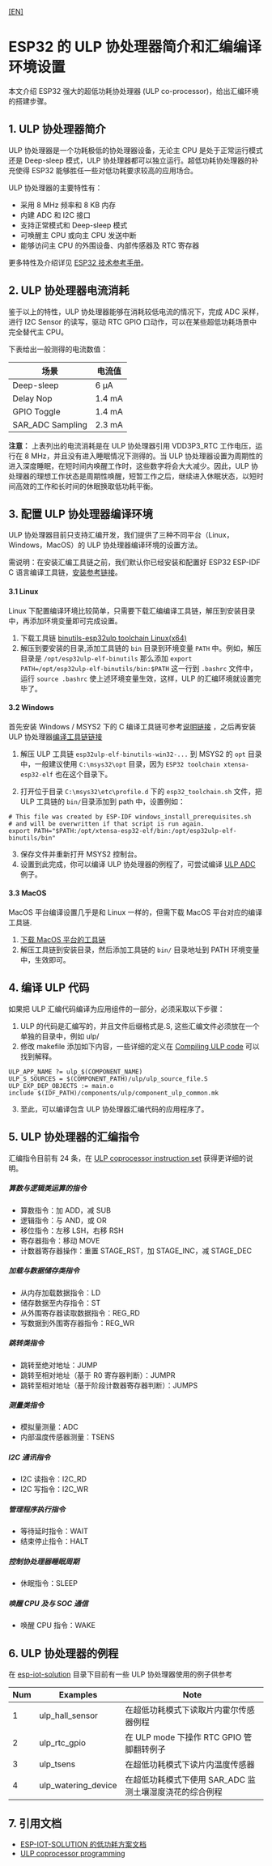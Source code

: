 [[EN]](./esp32_ulp_co-processor_and_assembly_environment_setup_en.md)

# ESP32 的 ULP 协处理器简介和汇编编译环境设置
本文介绍 ESP32 强大的超低功耗协处理器 (ULP co-processor)，给出汇编环境的搭建步骤。

## 1. ULP 协处理器简介
ULP 协处理器是一个功耗极低的协处理器设备，无论主 CPU 是处于正常运行模式还是 Deep-sleep 模式，ULP 协处理器都可以独立运行。超低功耗协处理器的补充使得 ESP32 能够胜任一些对低功耗要求较高的应用场合。 

ULP 协处理器的主要特性有：

* 采用 8 MHz 频率和 8 KB 内存
* 内建 ADC 和 I2C 接口
* 支持正常模式和 Deep-sleep 模式
* 可唤醒主 CPU 或向主 CPU 发送中断
* 能够访问主 CPU 的外围设备、内部传感器及 RTC 寄存器

更多特性及介绍详见 [ESP32 技术参考手册](http://www.espressif.com/sites/default/files/documentation/esp32_technical_reference_manual_cn.pdf)。

## 2. ULP 协处理器电流消耗
鉴于以上的特性，ULP 协处理器能够在消耗较低电流的情况下，完成 ADC 采样，进行 I2C Sensor 的读写，驱动 RTC GPIO 口动作，可以在某些超低功耗场景中完全替代主 CPU。

下表给出一般测得的电流数值：

|场景|电流值|
|---|---|
|Deep-sleep|6 μA|
|Delay Nop|1.4 mA|
|GPIO Toggle|1.4 mA|
|SAR_ADC Sampling|2.3 mA|

**注意：** 上表列出的电流消耗是在 ULP 协处理器引用 VDD3P3_RTC 工作电压，运行在 8 MHz，并且没有进入睡眠情况下测得的。当 ULP 协处理器设置为周期性的进入深度睡眠，在短时间内唤醒工作时，这些数字将会大大减少。因此，ULP 协处理器的理想工作状态是周期性唤醒，短暂工作之后，继续进入休眠状态，以短时间高效的工作和长时间的休眠换取低功耗平衡。

## 3. 配置 ULP 协处理器编译环境
ULP 协处理器目前只支持汇编开发，我们提供了三种不同平台（Linux，Windows，MacOS）的 ULP 协处理器编译环境的设置方法。

需说明：在安装汇编工具链之前，我们默认你已经安装和配置好 ESP32 ESP-IDF C 语言编译工具链，[安装参考链接](https://esp-idf.readthedocs.io/en/latest/get-started/index.html#setup-toolchain)。

#### 3.1 Linux
Linux 下配置编译环境比较简单，只需要下载汇编编译工具链，解压到安装目录中，再添加环境变量即可完成设置。
1. 下载工具链 [binutils-esp32ulp toolchain Linux(x64)]( https://github.com/espressif/binutils-esp32ulp/wiki#downloads)
2. 解压到要安装的目录,添加工具链的 `bin` 目录到环境变量 `PATH` 中。例如，解压目录是 `/opt/esp32ulp-elf-binutils` 那么添加 `export PATH=/opt/esp32ulp-elf-binutils/bin:$PATH` 这一行到 `.bashrc` 文件中，运行 `source .bashrc` 使上述环境变量生效，这样，ULP 的汇编环境就设置完毕了。

#### 3.2 Windows
首先安装 Windows / MSYS2 下的 C 编译工具链可参考[说明链接]( http://esp-idf.readthedocs.io/en/latest/get-started/windows-setup.html) ，之后再安装 ULP 协处理器[编译工具链链接]( https://github.com/espressif/binutils-esp32ulp/wiki#downloads)
1. 解压 ULP 工具链 `esp32ulp-elf-binutils-win32-...` 到 MSYS2 的 `opt` 目录中，一般建议使用 `C:\msys32\opt` 目录，因为 `ESP32 toolchain xtensa-esp32-elf` 也在这个目录下。

2. 打开位于目录 `C:\msys32\etc\profile.d` 下的 `esp32_toolchain.sh` 文件，把 ULP 工具链的 `bin/`目录添加到 path 中，设置例如：
```
# This file was created by ESP-IDF windows_install_prerequisites.sh
# and will be overwritten if that script is run again.
export PATH="$PATH:/opt/xtensa-esp32-elf/bin:/opt/esp32ulp-elf-binutils/bin"
```
3. 保存文件并重新打开 MSYS2 控制台。
4. 设置到此完成，你可以编译 ULP 协处理器的例程了，可尝试编译 [ULP ADC ](https://github.com/espressif/esp-idf/tree/dec4a868d0303f53b438125b1b087f2f5e44a575/examples/system/ulp_adc) 例子。

#### 3.3 MacOS
MacOS 平台编译设置几乎是和 Linux 一样的，但需下载 MacOS 平台对应的编译工具链.
1. [下载 MacOS 平台的工具链](https://github.com/espressif/binutils-esp32ulp/wiki)
2. 解压工具链到安装目录，然后添加工具链的 `bin/` 目录地址到 PATH 环境变量中，生效即可。

## 4. 编译 ULP 代码
如果把 ULP 汇编代码编译为应用组件的一部分，必须采取以下步骤：

1. ULP 的代码是汇编写的，并且文件后缀格式是.S, 这些汇编文件必须放在一个单独的目录中，例如 ulp/
2. 修改 makefile 添加如下内容，一些详细的定义在 [Compiling ULP code](http://esp-idf.readthedocs.io/en/latest/api-guides/ulp.html#compiling-ulp-code) 可以找到解释。
```
ULP_APP_NAME ?= ulp_$(COMPONENT_NAME)
ULP_S_SOURCES = $(COMPONENT_PATH)/ulp/ulp_source_file.S
ULP_EXP_DEP_OBJECTS := main.o
include $(IDF_PATH)/components/ulp/component_ulp_common.mk
```
3. 至此，可以编译包含 ULP 协处理器汇编代码的应用程序了。

## 5. ULP 协处理器的汇编指令
汇编指令目前有 24 条，在 [ULP coprocessor instruction set](http://esp-idf.readthedocs.io/en/latest/api-guides/ulp_instruction_set.html#add-add-to-register) 获得更详细的说明。 

##### 算数与逻辑类运算的指令
* 算数指令：加 ADD，减 SUB
* 逻辑指令：与 AND，或 OR
* 移位指令：左移 LSH，右移 RSH
* 寄存器指令：移动 MOVE
* 计数器寄存器操作：重置 STAGE_RST，加 STAGE_INC，减 STAGE_DEC

##### 加载与数据储存类指令
* 从内存加载数据指令：LD
* 储存数据至内存指令：ST
* 从外围寄存器读取数据指令：REG_RD
* 写数据到外围寄存器指令：REG_WR

##### 跳转类指令
* 跳转至绝对地址：JUMP
* 跳转至相对地址（基于 R0 寄存器判断）：JUMPR 
* 跳转至相对地址（基于阶段计数器寄存器判断）：JUMPS

##### 测量类指令
* 模拟量测量：ADC
* 内部温度传感器测量：TSENS

##### I2C 通讯指令
*  I2C 读指令：I2C_RD
*  I2C 写指令：I2C_WR

##### 管理程序执行指令
* 等待延时指令：WAIT
* 结束停止指令：HALT

##### 控制协处理器睡眠周期
* 休眠指令：SLEEP

##### 唤醒 CPU 及与 SOC 通信
* 唤醒 CPU 指令：WAKE

## 6. ULP 协处理器的例程
在 [esp-iot-solution](https://github.com/espressif/esp-iot-solution/tree/master/examples/ulp_examples) 目录下目前有一些 ULP 协处理器使用的例子供参考

|Num|Examples|Note|
|---|---|---|
|1|ulp_hall_sensor|在超低功耗模式下读取片内霍尔传感器例程|
|2|ulp_rtc_gpio|在 ULP mode 下操作 RTC GPIO 管脚翻转例子|
|3|ulp_tsens|在超低功耗模式下读片内温度传感器|
|4|ulp_watering_device|在超低功耗模式下使用 SAR_ADC 监测土壤湿度浇花的综合例程|

## 7. 引用文档
* [ESP-IOT-SOLUTION 的低功耗方案文档]( https://github.com/espressif/esp-iot-solution/tree/master/documents/low_power_solution)
* [ULP coprocessor programming]( https://esp-idf.readthedocs.io/en/latest/api-guides/ulp.html)
